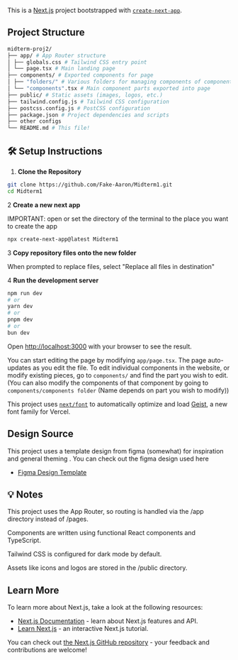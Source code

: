 This is a [Next.js](https://nextjs.org) project bootstrapped with [`create-next-app`](https://nextjs.org/docs/app/api-reference/cli/create-next-app).

## Project Structure

```bash
midterm-proj2/ 
├── app/ # App Router structure 
│ ├── globals.css # Tailwind CSS entry point
│ └── page.tsx # Main landing page 
├── components/ # Exported components for page
│ ├── "folders/" # Various folders for managing components of components
│ └── "components".tsx # Main component parts exported into page 
├── public/ # Static assets (images, logos, etc.) 
├── tailwind.config.js # Tailwind CSS configuration 
├── postcss.config.js # PostCSS configuration 
├── package.json # Project dependencies and scripts 
├── other configs
└── README.md # This file!
```

## 🛠️ Setup Instructions

1. **Clone the Repository**

```bash
git clone https://github.com/Fake-Aaron/Midterm1.git
cd Midterm1
```

2 **Create a new next app**

IMPORTANT: open or set the directory of the terminal to the place you want to create the app

```bash
npx create-next-app@latest Midterm1
```

3 **Copy repository files onto the new folder**

When prompted to replace files, select "Replace all files in destination"

4 **Run the development server**

```bash
npm run dev
# or
yarn dev
# or
pnpm dev
# or
bun dev
```

Open [http://localhost:3000](http://localhost:3000) with your browser to see the result.

You can start editing the page by modifying `app/page.tsx`. The page auto-updates as you edit the file.
To edit individual components in the website, or modify existing pieces, go to `components/` and find the part you wish to edit. (You can also modify the components of that component by going to `components/components folder` (Name depends on part you wish to modify))

This project uses [`next/font`](https://nextjs.org/docs/app/building-your-application/optimizing/fonts) to automatically optimize and load [Geist](https://vercel.com/font), a new font family for Vercel.

## Design Source

This project uses a template design from figma (somewhat) for inspiration and general theming
. You can check out the figma design used here

- [Figma Design Template](https://www.figma.com/design/Pyo2HzDNXY7O59Hr3RHP9K/Launch-UI-–-Landing-Page-Templates---Components--Community-?node-id=59-1931&p=f&t=TOzoh0RhWBT17Srg-0)

## 💡 Notes
This project uses the App Router, so routing is handled via the /app directory instead of /pages.

Components are written using functional React components and TypeScript.

Tailwind CSS is configured for dark mode by default.

Assets like icons and logos are stored in the /public directory.

## Learn More

To learn more about Next.js, take a look at the following resources:

- [Next.js Documentation](https://nextjs.org/docs) - learn about Next.js features and API.
- [Learn Next.js](https://nextjs.org/learn) - an interactive Next.js tutorial.

You can check out [the Next.js GitHub repository](https://github.com/vercel/next.js) - your feedback and contributions are welcome!

